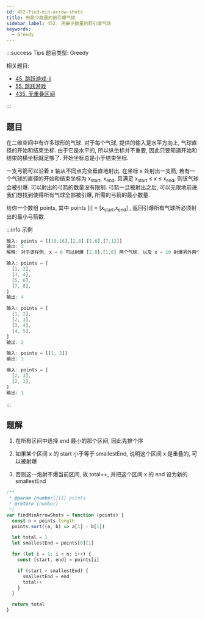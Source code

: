 ```yaml
---
id: 452-find-min-arrow-shots
title: 用最少数量的箭引爆气球
sidebar_label: 452. 用最少数量的箭引爆气球
keywords:
  - Greedy
---
```


:::success Tips
题目类型: Greedy

相关题目:

- [45. 跳跃游戏-ii](/leetcode/medium/45-jump)
- [55. 跳跃游戏](/leetcode/medium/55-can-jump)
- [435. 无重叠区间](/leetcode/medium/435-erase-overlap-intervals)

:::

## 题目

在二维空间中有许多球形的气球. 对于每个气球, 提供的输入是水平方向上, 气球直径的开始和结束坐标. 由于它是水平的, 所以纵坐标并不重要, 因此只要知道开始和结束的横坐标就足够了. 开始坐标总是小于结束坐标.

一支弓箭可以沿着 x 轴从不同点完全垂直地射出. 在坐标 x 处射出一支箭, 若有一个气球的直径的开始和结束坐标为 x<sub>start</sub>, x<sub>end</sub>, 且满足 x<sub>start</sub> ≤ x ≤ x<sub>end</sub>, 则该气球会被引爆. 可以射出的弓箭的数量没有限制. 弓箭一旦被射出之后, 可以无限地前进. 我们想找到使得所有气球全部被引爆, 所需的弓箭的最小数量.

给你一个数组 points, 其中 points [i] = [x<sub>start</sub>,x<sub>end</sub>] , 返回引爆所有气球所必须射出的最小弓箭数.

:::info 示例

```ts
输入: points = [[10,16],[2,8],[1,6],[7,12]]
输出: 2
解释: 对于该样例, x = 6 可以射爆 [2,8],[1,6] 两个气球, 以及 x = 10 射爆另外两个气球
```

```ts
输入: points = [
  [1, 2],
  [3, 4],
  [5, 6],
  [7, 8],
]
输出: 4
```

```ts
输入: points = [
  [1, 2],
  [2, 3],
  [3, 4],
  [4, 5],
]
输出: 2
```

```ts
输入: points = [[1, 2]]
输出: 1
```

```ts
输入: points = [
  [2, 3],
  [2, 3],
]
输出: 1
```

:::

## 题解

1. 在所有区间中选择 end 最小的那个区间, 因此先排个序

2. 如果某个区间 x 的 start 小于等于 smallestEnd, 说明这个区间 x 是重叠的, 可以被射爆

3. 否则这一炮射不爆当前区间, 故 total++, 并把这个区间 x 的 end 设为新的 smallestEnd

```ts
/**
 * @param {number[][]} points
 * @return {number}
 */
var findMinArrowShots = function (points) {
  const n = points.length
  points.sort((a, b) => a[1] - b[1])

  let total = 1
  let smallestEnd = points[0][1]

  for (let i = 1; i < n; i++) {
    const [start, end] = points[i]

    if (start > smallestEnd) {
      smallestEnd = end
      total++
    }
  }

  return total
}
```
